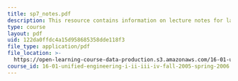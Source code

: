 ```yaml
---
title: sp7_notes.pdf
description: This resource contains information on lecture notes for lab assignment.
type: course
layout: pdf
uid: 122da0ffdc4a15d958685358dde118f3
file_type: application/pdf
file_location: >-
  https://open-learning-course-data-production.s3.amazonaws.com/16-01-unified-engineering-i-ii-iii-iv-fall-2005-spring-2006/122da0ffdc4a15d958685358dde118f3_sp7_notes.pdf
course_id: 16-01-unified-engineering-i-ii-iii-iv-fall-2005-spring-2006
---
```

